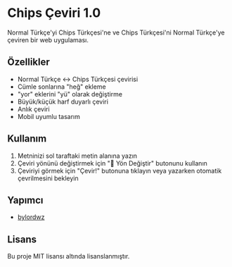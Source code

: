 # Chips Çeviri 1.0

Normal Türkçe'yi Chips Türkçesi'ne ve Chips Türkçesi'ni Normal Türkçe'ye çeviren bir web uygulaması.

## Özellikler

- Normal Türkçe ↔️ Chips Türkçesi çevirisi
- Cümle sonlarına "heğ" ekleme
- "yor" eklerini "yü" olarak değiştirme
- Büyük/küçük harf duyarlı çeviri
- Anlık çeviri
- Mobil uyumlu tasarım

## Kullanım

1. Metninizi sol taraftaki metin alanına yazın
2. Çeviri yönünü değiştirmek için "🔄 Yön Değiştir" butonunu kullanın
3. Çeviriyi görmek için "Çevir!" butonuna tıklayın veya yazarken otomatik çevrilmesini bekleyin

## Yapımcı

- [bylordwz](https://github.com/bylordwz)

## Lisans

Bu proje MIT lisansı altında lisanslanmıştır.
